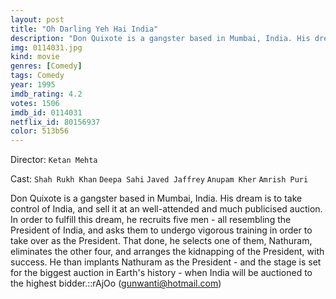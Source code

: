 ```yaml
---
layout: post
title: "Oh Darling Yeh Hai India"
description: "Don Quixote is a gangster based in Mumbai, India. His dream is to take control of India, and sell it at an well-attended and much publicised auction. In order to fulfill this dream, he recruits five men - all resembling the President of India, and asks them to undergo vigorous training in order to take over as the President. That done, he selects one of them, Nathuram, eliminates the other four, and arranges the kidnapping of the President, with success. He .."
img: 0114031.jpg
kind: movie
genres: [Comedy]
tags: Comedy 
year: 1995
imdb_rating: 4.2
votes: 1506
imdb_id: 0114031
netflix_id: 80156937
color: 513b56
---
```

Director: `Ketan Mehta`  

Cast: `Shah Rukh Khan` `Deepa Sahi` `Javed Jaffrey` `Anupam Kher` `Amrish Puri` 

Don Quixote is a gangster based in Mumbai, India. His dream is to take control of India, and sell it at an well-attended and much publicised auction. In order to fulfill this dream, he recruits five men - all resembling the President of India, and asks them to undergo vigorous training in order to take over as the President. That done, he selects one of them, Nathuram, eliminates the other four, and arranges the kidnapping of the President, with success. He than implants Nathuram as the President - and the stage is set for the biggest auction in Earth's history - when India will be auctioned to the highest bidder.::rAjOo (gunwanti@hotmail.com)